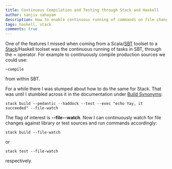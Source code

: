 ```yaml
---
title: Continuous Compilation and Testing through Stack and Haskell
author: sanjiv sahayam
description: How to enable continuous running of commands on file changes.
tags: haskell, stack
comments: true
---
```


One of the features I missed when coming from a Scala/[SBT](https://www.scala-sbt.org) toolset to a [Stack](https://docs.haskellstack.org)/Haskell toolset was the continuous running of tasks in SBT, through the __~__ operator. For example to continuously compile production sources we could use:

```{.command .scrollx}
~compile
```

from within SBT.

For a while there I was stumped about how to do the same for Stack. That was until I stumbled across it in the documentation under [Build Synonyms](https://docs.haskellstack.org/en/stable/GUIDE/#the-build-synonyms):

```{.command .scrollx}
stack build --pedantic --haddock --test --exec "echo Yay, it succeeded" --file-watch
```

The flag of interest is __--file--watch__. Now I can continuously watch for file changes against library or test sources and run commands accordingly:

```{.command .scrollx}
stack build --file-watch
```

or

```{.command .scrollx}
stack test --file-watch
```

respectively.